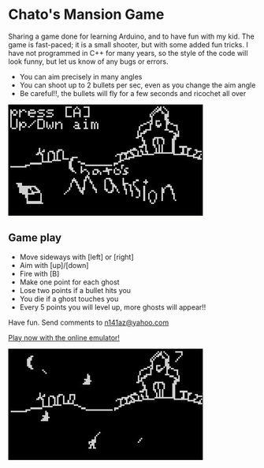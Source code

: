 
# Chato's Mansion Game

Sharing a game done for learning Arduino, and to have fun with my kid.
The game is fast-paced; it is a small shooter, but with some added fun tricks.  I have not programmed in C++ for many years, so the style of the code will look funny, but let us know of any bugs or errors.

+ You can aim precisely in many angles 
+ You can shoot up to 2 bullets per sec, even as you change the aim angle
+ Be careful!!, the bullets will fly for a few seconds and ricochet all over

![alt text](https://raw.githubusercontent.com/avazqueznj/CMansion1/master/screenshot1.jpg "Screenshot")

## Game play

+ Move sideways with [left] or [right]
+ Aim with [up]/[down]
+ Fire with [B]
+ Make one point for each ghost 
+ Lose two points if a bullet hits you
+ You die if a ghost touches you
+ Every 5 points you will level up, more ghosts will appear!!

Have fun.
Send comments to n141az@yahoo.com


[Play now with the online emulator!](https://felipemanga.github.io/ProjectABE/?url=https://raw.githubusercontent.com/avazqueznj/CMansion1/master/cmansion.ino.arduino.avr.leonardo.hex)

![alt text](https://raw.githubusercontent.com/avazqueznj/CMansion1/master/screenshot2.jpg "Screenshot")

